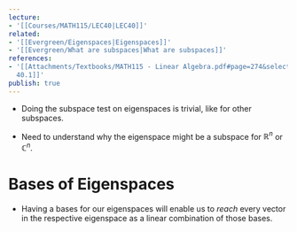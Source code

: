 ```yaml
---
lecture:
- '[[Courses/MATH115/LEC40|LEC40]]'
related:
- '[[Evergreen/Eigenspaces|Eigenspaces]]'
- '[[Evergreen/What are subspaces|What are subspaces]]'
references:
- '[[Attachments/Textbooks/MATH115 - Linear Algebra.pdf#page=274&selection=77,0,77,12|Theorem
  40.1]]'
publish: true
---
```


- Doing the subspace test on eigenspaces is trivial, like for other subspaces.

- Need to understand why the eigenspace might be a subspace for $\mathbb R^n$ or $\mathbb C^n$.

# Bases of Eigenspaces
- Having a bases for our eigenspaces will enable us to _reach_ every vector in the respective eigenspace as a linear combination of those bases.
